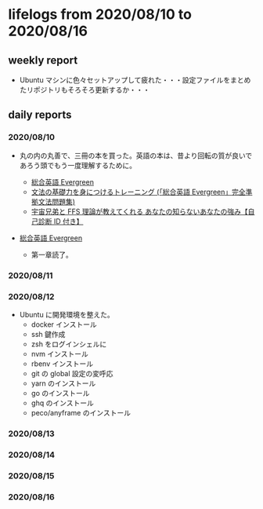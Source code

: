 # lifelogs from 2020/08/10 to 2020/08/16

## weekly report

- Ubuntu マシンに色々セットアップして疲れた・・・設定ファイルをまとめたリポジトリもそろそろ更新するか・・・

## daily reports

### 2020/08/10

- 丸の内の丸善で、三冊の本を買った。英語の本は、昔より回転の質が良いであろう頭でもう一度理解するために。

  - [総合英語 Evergreen](https://www.amazon.co.jp/dp/4864602425)
  - [文法の基礎力を身につけるトレーニング (「総合英語 Evergreen」完全準拠文法問題集)](https://www.amazon.co.jp/dp/4864603723)
  - [宇宙兄弟と FFS 理論が教えてくれる あなたの知らないあなたの強み【自己診断 ID 付き】](https://www.amazon.co.jp/dp/429610604X)

- [総合英語 Evergreen](https://www.amazon.co.jp/dp/4864602425)
  - 第一章読了。

### 2020/08/11

### 2020/08/12

- Ubuntu に開発環境を整えた。
  - docker インストール
  - ssh 鍵作成
  - zsh をログインシェルに
  - nvm インストール
  - rbenv インストール
  - git の global 設定の変呼応
  - yarn のインストール
  - go のインストール
  - ghq のインストール
  - peco/anyframe のインストール

### 2020/08/13

### 2020/08/14

### 2020/08/15

### 2020/08/16
